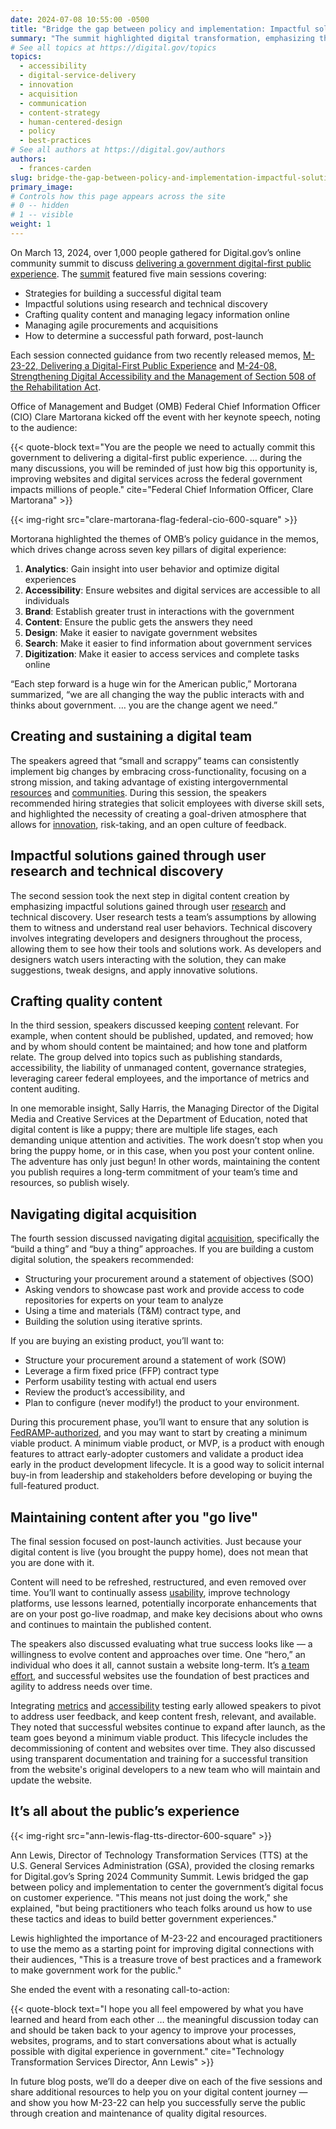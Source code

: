 ```yaml
---
date: 2024-07-08 10:55:00 -0500
title: "Bridge the gap between policy and implementation: Impactful solutions and strategies for success from Digital.gov's spring 2024 summit"
summary: "The summit highlighted digital transformation, emphasizing the significance of recent OMB memos for improving accessibility and customer experience."
# See all topics at https://digital.gov/topics
topics:
  - accessibility
  - digital-service-delivery
  - innovation
  - acquisition
  - communication
  - content-strategy
  - human-centered-design
  - policy
  - best-practices
# See all authors at https://digital.gov/authors
authors:
  - frances-carden
slug: bridge-the-gap-between-policy-and-implementation-impactful-solutions-and-strategies-for-success-from-digital-gov-spring-2024-summit
primary_image:
# Controls how this page appears across the site
# 0 -- hidden
# 1 -- visible
weight: 1
---
```


On March 13, 2024, over 1,000 people gathered for Digital.gov’s online community summit to discuss [delivering a government digital-first public experience](https://digital.gov/resources/delivering-digital-first-public-experience/). The [summit](https://digital.gov/event/2024/03/13/spring-2024-community-summit/) featured five main sessions covering:

- Strategies for building a successful digital team
- Impactful solutions using research and technical discovery
- Crafting quality content and managing legacy information online
- Managing agile procurements and acquisitions
- How to determine a successful path forward, post-launch

Each session connected guidance from two recently released memos, [M-23-22, Delivering a Digital-First Public Experience](https://www.whitehouse.gov/omb/management/ofcio/delivering-a-digital-first-public-experience/) and [M-24-08, Strengthening Digital Accessibility and the Management of Section 508 of the Rehabilitation Act](https://www.whitehouse.gov/omb/management/ofcio/m-24-08-strengthening-digital-accessibility-and-the-management-of-section-508-of-the-rehabilitation-act/).

Office of Management and Budget (OMB) Federal Chief Information Officer (CIO) Clare Martorana kicked off the event with her keynote speech, noting to the audience:

{{< quote-block text="You are the people we need to actually commit this government to delivering a digital-first public experience. … during the many discussions, you will be reminded of just how big this opportunity is, improving websites and digital services across the federal government impacts millions of people." cite="Federal Chief Information Officer, Clare Martorana" >}}

{{< img-right src="clare-martorana-flag-federal-cio-600-square" >}}

Mortorana highlighted the themes of OMB’s policy guidance in the memos, which drives change across seven key pillars of digital experience:

1. **Analytics**: Gain insight into user behavior and optimize digital experiences
2. **Accessibility**: Ensure websites and digital services are accessible to all individuals
3. **Brand**: Establish greater trust in interactions with the government
4. **Content**: Ensure the public gets the answers they need
5. **Design**: Make it easier to navigate government websites
6. **Search**: Make it easier to find information about government services
7. **Digitization**: Make it easier to access services and complete tasks online

“Each step forward is a huge win for the American public,” Mortorana summarized, “we are all changing the way the public interacts with and thinks about government. … you are the change agent we need.”

## Creating and sustaining a digital team

The speakers agreed that “small and scrappy” teams can consistently implement big changes by embracing cross-functionality, focusing on a strong mission, and taking advantage of existing intergovernmental [resources](https://digital.gov/resources/) and [communities](https://digital.gov/communities/). During this session, the speakers recommended hiring strategies that solicit employees with diverse skill sets, and highlighted the necessity of creating a goal-driven atmosphere that allows for [innovation](https://digital.gov/topics/innovation/), risk-taking, and an open culture of feedback.

## Impactful solutions gained through user research and technical discovery

The second session took the next step in digital content creation by emphasizing impactful solutions gained through user [research](https://digital.gov/topics/research/) and technical discovery. User research tests a team’s assumptions by allowing them to witness and understand real user behaviors. Technical discovery involves integrating developers and designers throughout the process, allowing them to see how their tools and solutions work. As developers and designers watch users interacting with the solution, they can make suggestions, tweak designs, and apply innovative solutions.

## Crafting quality content

In the third session, speakers discussed keeping [content](https://digital.gov/topics/content-strategy/) relevant. For example, when content should be published, updated, and removed; how and by whom should content be maintained; and how tone and platform relate. The group delved into topics such as publishing standards, accessibility, the liability of unmanaged content, governance strategies, leveraging career federal employees, and the importance of metrics and content auditing.

In one memorable insight, Sally Harris, the Managing Director of the Digital Media and Creative Services at the Department of Education, noted that digital content is like a puppy; there are multiple life stages, each demanding unique attention and activities. The work doesn’t stop when you bring the puppy home, or in this case, when you post your content online. The adventure has only just begun! In other words, maintaining the content you publish requires a long-term commitment of your team’s time and resources, so publish wisely.

## Navigating digital acquisition

The fourth session discussed navigating digital [acquisition](https://digital.gov/topics/acquisition/), specifically the “build a thing” and “buy a thing” approaches. If you are building a custom digital solution, the speakers recommended:

- Structuring your procurement around a statement of objectives (SOO)
- Asking vendors to showcase past work and provide access to code repositories for experts on your team to analyze
- Using a time and materials (T&M) contract type, and
- Building the solution using iterative sprints.

If you are buying an existing product, you’ll want to:

- Structure your procurement around a statement of work (SOW)
- Leverage a firm fixed price (FFP) contract type
- Perform usability testing with actual end users
- Review the product’s accessibility, and
- Plan to configure (never modify!) the product to your environment.

During this procurement phase, you’ll want to ensure that any solution is [FedRAMP-authorized](https://www.fedramp.gov/faqs/#faq-authorization), and you may want to start by creating a minimum viable product. A minimum viable product, or MVP, is a product with enough features to attract early-adopter customers and validate a product idea early in the product development lifecycle. It is a good way to solicit internal buy-in from leadership and stakeholders before developing or buying the full-featured product.

## Maintaining content after you "go live"

The final session focused on post-launch activities. Just because your digital content is live (you brought the puppy home), does not mean that you are done with it.

Content will need to be refreshed, restructured, and even removed over time. You’ll want to continually assess [usability](https://digital.gov/topics/usability/), improve technology platforms, use lessons learned, potentially incorporate enhancements that are on your post go-live roadmap, and make key decisions about who owns and continues to maintain the published content.

The speakers also discussed evaluating what true success looks like — a willingness to evolve content and approaches over time. One “hero,” an individual who does it all, cannot sustain a website long-term. It’s [a team effort](https://digital.gov/2020/05/27/whos-on-your-digital-dream-team/), and successful websites use the foundation of best practices and agility to address needs over time.

Integrating [metrics](https://digital.gov/topics/analytics/) and [accessibility](https://digital.gov/topics/accessibility/) testing early allowed speakers to pivot to address user feedback, and keep content fresh, relevant, and available. They noted that successful websites continue to expand after launch, as the team goes beyond a minimum viable product. This lifecycle includes the decommissioning of content and websites over time. They also discussed using transparent documentation and training for a successful transition from the website's original developers to a new team who will maintain and update the website.

## It’s all about the public’s experience

{{< img-right src="ann-lewis-flag-tts-director-600-square" >}}

Ann Lewis, Director of Technology Transformation Services (TTS) at the U.S. General Services Administration (GSA), provided the closing remarks for Digital.gov’s Spring 2024 Community Summit. Lewis bridged the gap between policy and implementation to center the government’s digital focus on customer experience. "This means not just doing the work," she explained, "but being practitioners who teach folks around us how to use these tactics and ideas to build better government experiences."

Lewis highlighted the importance of M-23-22 and encouraged practitioners to use the memo as a starting point for improving digital connections with their audiences, "This is a treasure trove of best practices and a framework to make government work for the public."

She ended the event with a resonating call-to-action:

{{< quote-block text="I hope you all feel empowered by what you have learned and heard from each other … the meaningful discussion today can and should be taken back to your agency to improve your processes, websites, programs, and to start conversations about what is actually possible with digital experience in government." cite="Technology Transformation Services Director, Ann Lewis" >}}

In future blog posts, we’ll do a deeper dive on each of the five sessions and share additional resources to help you on your digital content journey — and show you how M-23-22 can help you successfully serve the public through creation and maintenance of quality digital resources.
